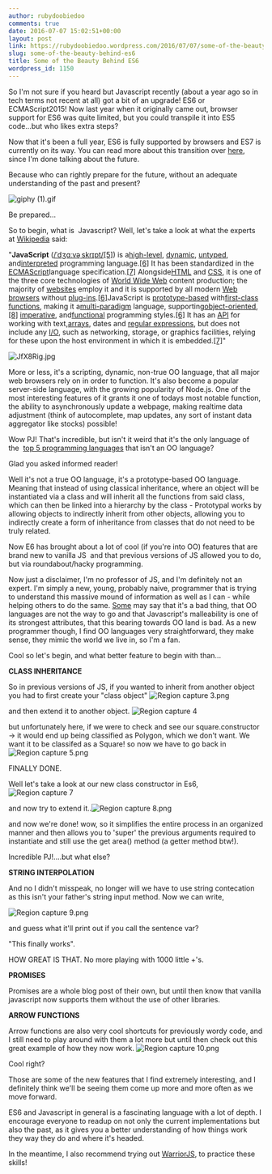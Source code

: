 ```yaml
---
author: rubydoobiedoo
comments: true
date: 2016-07-07 15:02:51+00:00
layout: post
link: https://rubydoobiedoo.wordpress.com/2016/07/07/some-of-the-beauty-behind-es6/
slug: some-of-the-beauty-behind-es6
title: Some of the Beauty Behind ES6
wordpress_id: 1150
---
```


So I'm not sure if you heard but Javascript recently (about a year ago so in tech terms not recent at all) got a bit of an upgrade! ES6 or ECMAScript2015! Now last year when it originally came out, browser support for ES6 was quite limited, but you could transpile it into ES5 code...but who likes extra steps?

Now that it's been a full year, ES6 is fully supported by browsers and ES7 is currently on its way. You can read more about this transition over [here](http://v8project.blogspot.com/2016/04/es6-es7-and-beyond.html), since I'm done talking about the future.

Because who can rightly prepare for the future, without an adequate understanding of the past and present?

![giphy (1).gif](https://rubydoobiedoo.files.wordpress.com/2016/07/giphy-1.gif)

Be prepared...

So to begin, what is  Javascript? Well, let's take a look at what the experts at [Wikipedia](https://en.wikipedia.org/wiki/JavaScript) said:

"**JavaScript** ([/ˈdʒɑːvəˌskrɪpt/](https://en.wikipedia.org/wiki/Help:IPA_for_English)[[5]](https://en.wikipedia.org/wiki/JavaScript#cite_note-5)) is a[high-level](https://en.wikipedia.org/wiki/High-level_programming_language), [dynamic](https://en.wikipedia.org/wiki/Dynamic_programming_language), [untyped](https://en.wikipedia.org/wiki/Programming_language#Type_system), and[interpreted](https://en.wikipedia.org/wiki/Interpreted_language) programming language.[[6]](https://en.wikipedia.org/wiki/JavaScript#cite_note-FOOTNOTEFlanagan20111-6) It has been standardized in the [ECMAScript](https://en.wikipedia.org/wiki/ECMAScript)language specification.[[7]](https://en.wikipedia.org/wiki/JavaScript#cite_note-FOOTNOTEFlanagan20112-7) Alongside[HTML](https://en.wikipedia.org/wiki/HTML) and [CSS](https://en.wikipedia.org/wiki/CSS), it is one of the three core technologies of [World Wide Web](https://en.wikipedia.org/wiki/World_Wide_Web) content production; the majority of [websites](https://en.wikipedia.org/wiki/Website) employ it and it is supported by all modern [Web browsers](https://en.wikipedia.org/wiki/Web_browser) without [plug-ins](https://en.wikipedia.org/wiki/Browser_extension).[[6]](https://en.wikipedia.org/wiki/JavaScript#cite_note-FOOTNOTEFlanagan20111-6)JavaScript is [prototype-based](https://en.wikipedia.org/wiki/Prototype-based_programming) with[first-class functions](https://en.wikipedia.org/wiki/First-class_function), making it a[multi-paradigm](https://en.wikipedia.org/wiki/Multi-paradigm) language, supporting[object-oriented](https://en.wikipedia.org/wiki/Object-oriented_programming),[[8]](https://en.wikipedia.org/wiki/JavaScript#cite_note-ECMA-262-8) [imperative](https://en.wikipedia.org/wiki/Imperative_programming), and[functional](https://en.wikipedia.org/wiki/Functional_programming) programming styles.[[6]](https://en.wikipedia.org/wiki/JavaScript#cite_note-FOOTNOTEFlanagan20111-6) It has an [API](https://en.wikipedia.org/wiki/Application_programming_interface) for working with text,[arrays](https://en.wikipedia.org/wiki/Array_data_type), dates and [regular expressions](https://en.wikipedia.org/wiki/Regular_expression), but does not include any [I/O](https://en.wikipedia.org/wiki/Input/output), such as networking, storage, or graphics facilities, relying for these upon the host environment in which it is embedded.[[7]](https://en.wikipedia.org/wiki/JavaScript#cite_note-FOOTNOTEFlanagan20112-7)"

![JfX8Rig.jpg](https://rubydoobiedoo.files.wordpress.com/2016/07/jfx8rig.jpg)

More or less, it's a scripting, dynamic, non-true OO language, that all major web browsers rely on in order to function. It's also become a popular server-side language, with the growing popularity of Node.js. One of the most interesting features of it grants it one of todays most notable function, the ability to asynchronously update a webpage, making realtime data adjustment (think of autocomplete, map updates, any sort of instant data aggregator like stocks) possible!

Wow PJ! That's incredible, but isn't it weird that it's the only language of the  [top 5 programming languages](http://pypl.github.io/PYPL.html) that isn't an OO language?

Glad you asked informed reader!

Well it's not a true OO language, it's a prototype-based OO language. Meaning that instead of using classical inheritance, where an object will be instantiated via a class and will inherit all the functions from said class, which can then be linked into a hierarchy by the class - Prototypal works by allowing objects to indirectly inherit from other objects, allowing you to indirectly create a form of inheritance from classes that do not need to be truly related.

Now E6 has brought about a lot of cool (if you're into OO) features that are brand new to vanilla JS  and that previous versions of JS allowed you to do, but via roundabout/hacky programming.

Now just a disclaimer, I'm no professor of JS, and I'm definitely not an expert. I'm simply a new, young, probably naive, programmer that is trying to understand this massive mound of information as well as I can - while helping others to do the same. [Some](https://medium.com/javascript-scene/the-two-pillars-of-javascript-ee6f3281e7f3#.xlv3np4nc) may say that it's a bad thing, that OO languages are not the way to go and that Javascript's malleability is one of its strongest attributes, that this bearing towards OO land is bad. As a new programmer though, I find OO languages very straightforward, they make sense, they mimic the world we live in, so I'm a fan.

Cool so let's begin, and what better feature to begin with than...

**CLASS INHERITANCE**

So in previous versions of JS, if you wanted to inherit from another object you had to first create your "class object" ![Region capture 3.png](https://rubydoobiedoo.files.wordpress.com/2016/07/region-capture-3.png)

and then extend it to another object. ![Region capture 4](https://rubydoobiedoo.files.wordpress.com/2016/07/region-capture-4.png)

but unfortunately here, if we were to check and see our square.constructor -> it would end up being classified as Polygon, which we don't want. We want it to be classifed as a Square! so now we have to go back in ![Region capture 5.png](https://rubydoobiedoo.files.wordpress.com/2016/07/region-capture-5.png)

FINALLY DONE.

Well let's take a look at our new class constructor in Es6, ![Region capture 7](https://rubydoobiedoo.files.wordpress.com/2016/07/region-capture-7.png)

and now try to extend it..![Region capture 8.png](https://rubydoobiedoo.files.wordpress.com/2016/07/region-capture-8.png)

and now we're done! wow, so it simplifies the entire process in an organized manner and then allows you to 'super' the previous arguments required to instantiate and still use the get area() method (a getter method btw!).

Incredible PJ!....but what else?

**STRING INTERPOLATION**

And no I didn't misspeak, no longer will we have to use string contecation as this isn't your father's string input method. Now we can write,

![Region capture 9.png](https://rubydoobiedoo.files.wordpress.com/2016/07/region-capture-9.png)

and guess what it'll print out if you call the sentence var?

"This finally works".

HOW GREAT IS THAT. No more playing with 1000 little +'s.

**PROMISES**

Promises are a whole blog post of their own, but until then know that vanilla javascript now supports them without the use of other libraries.

**ARROW FUNCTIONS**

Arrow functions are also very cool shortcuts for previously wordy code, and I still need to play around with them a lot more but until then check out this great example of how they now work. ![Region capture 10.png](https://rubydoobiedoo.files.wordpress.com/2016/07/region-capture-10.png)

Cool right?

Those are some of the new features that I find extremely interesting, and I definitely think we'll be seeing them come up more and more often as we move forward.

ES6 and Javascript in general is a fascinating language with a lot of depth. I encourage everyone to readup on not only the current implementations but also the past, as it gives you a better understanding of how things work they way they do and where it's headed.

In the meantime, I also recommend trying out [WarriorJS](https://github.com/olistic/warriorjs), to practice these skills!
